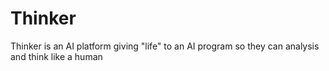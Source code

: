 # Thinker
Thinker is an AI platform giving "life" to an AI program so they can analysis and think like a human
